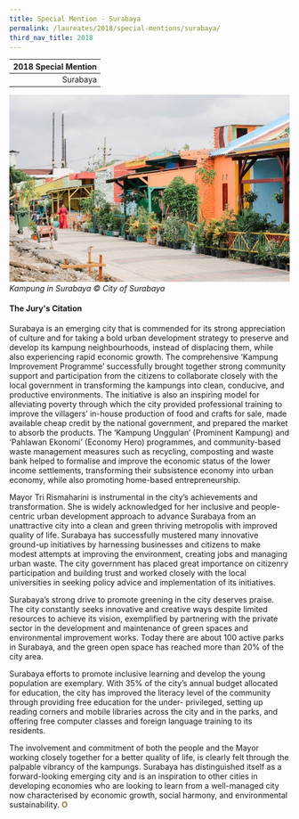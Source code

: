 ```yaml
---
title: Special Mention - Surabaya
permalink: /laureates/2018/special-mentions/surabaya/
third_nav_title: 2018
---
```


| 2018 Special Mention |
|---:|
| Surabaya |

![Surabaya Kampung](/images/special-mentions/surabaya.jpg)_Kampung in Surabaya © City of Surabaya_

#### **The Jury's Citation**

Surabaya is an emerging city that is commended for its strong appreciation of culture and for taking a bold urban development strategy to preserve and develop its kampung neighbourhoods, instead of displacing them, while also experiencing rapid economic growth. The comprehensive ‘Kampung Improvement Programme’ successfully brought together strong community support and participation from the citizens to collaborate closely with the local government in transforming the kampungs into clean, conducive, and productive environments. The initiative is also an inspiring model for alleviating poverty through which the city provided professional training to improve the villagers’ in-house production of food and crafts for sale, made available cheap credit by the national government, and prepared the market to absorb the products. The ‘Kampung Unggulan’ (Prominent Kampung) and ‘Pahlawan Ekonomi’ (Economy Hero) programmes, and community-based waste management measures such as recycling, composting and waste bank helped to formalise and improve the economic status of the lower income settlements, transforming their subsistence economy into urban economy, while also promoting home-based entrepreneurship. 

Mayor Tri Rismaharini is instrumental in the city’s achievements and transformation. She is widely acknowledged for her inclusive and people-centric urban development approach to advance Surabaya from an unattractive city into a clean and green thriving metropolis with improved quality of life. Surabaya has successfully mustered many innovative ground-up initiatives by harnessing businesses and citizens to make modest attempts at improving the environment, creating jobs and managing urban waste. The city government has placed great importance on citizenry participation and building trust and worked closely with the local universities in seeking policy advice and implementation of its initiatives. 

Surabaya’s strong drive to promote greening in the city deserves praise. The city constantly seeks innovative and creative ways despite limited resources to achieve its vision, exemplified by partnering with the private sector in the development and maintenance of green spaces and environmental improvement works. Today there are about 100 active parks in Surabaya, and the green open space has reached more than 20% of the city area. 

Surabaya efforts to promote inclusive learning and develop the young population are exemplary. With 35% of the city’s annual budget allocated for education, the city has improved the literacy level of the community through providing free education for the under- privileged, setting up reading corners and mobile libraries across the city and in the parks, and offering free computer classes and foreign language training to its residents. 

The involvement and commitment of both the people and the Mayor working closely together for a better quality of life, is clearly felt through the palpable vibrancy of the kampungs. Surabaya has distinguished itself as a forward-looking emerging city and is an inspiration to other cities in developing economies who are looking to learn from a well-managed city now characterised by economic growth, social harmony, and environmental sustainability. **<font color="#967942">O</font>** 
